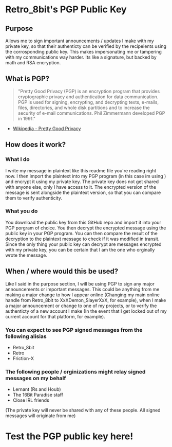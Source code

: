 # Retro_8bit's PGP Public Key

## Purpose
Allows me to sign important announcements / updates I make with my private key, so that their authenticty can be verified by the recipeients using the corrosponding public key. This makes impersonating me or tampering with my communications way harder. Its like a signature, but backed by math and RSA encryption.

## What is PGP? 
> "Pretty Good Privacy (PGP) is an encryption program that provides cryptographic privacy and authentication for data communication. PGP is used for signing, encrypting, and decrypting texts, e-mails, files, directories, and whole disk partitions and to increase the security of e-mail communications. Phil Zimmermann developed PGP in 1991." 
- [Wikipedia - Pretty Good Privacy](https://en.wikipedia.org/wiki/Pretty_Good_Privacy)

## How does it work?
### What I do
I write my message in plaintext like this readme file you're reading right now. I then import the plaintext into my PGP program (in this case im using ) and encrypt it using my private key. The private key does not get shared with anyone else, only I have access to it. The encrypted version of the message is sent alongside the plaintext version, so that you can compare them to verify authenticity.

### What you do
You download the public key from this GitHub repo and import it into your PGP porgram of choice. You then decrypt the encrypted message using the public key in your PGP program. You can then compare the result of the decryption to the plaintext message to check if it was modified in transit. Since the only thing your public key can decrypt are messages encrypted with my private key, you can be certain that I am the one who orginally wrote the message. 

## When / where would this be used? 
Like I said in the purpose section, I will be using PGP to sign any major announcements or important messages. This could be anything from me making a major change to how I appear online (Changing my main online handle from Retro_8bit to XxXDemon_SlayerXxX, for example), when I make a major announcement or change to one of my projects, or to verify the authenticty of a new account I make (In the event that I get locked out of my current account for that platform, for example).

### You can expect to see PGP signed messages from the following alisias
 - Retro_8bit
 - Retro
 - Friction-X
### The following people / orginizations might relay signed messages on my behalf
- Lernant (Rs and Houb)
- The 16Bit Paradise staff
- Close IRL friends

(The private key will never be shared with any of these people. All signed messages will originate from me)

# Test the PGP public key here!
